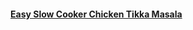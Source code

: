 #### [Easy Slow Cooker Chicken Tikka Masala](https://www.budgetbytes.com/slow-cooker-chicken-tikka-masala/)